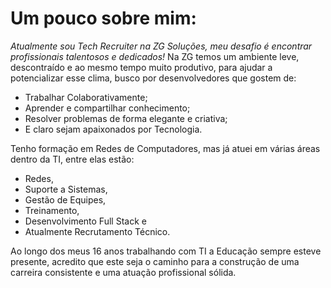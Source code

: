 # Um pouco sobre mim:

_Atualmente sou Tech Recruiter na ZG Soluções, meu desafio é encontrar profissionais talentosos e dedicados!_
Na ZG temos um ambiente leve, descontraído e ao mesmo tempo muito produtivo, para ajudar a potencializar esse clima, busco por desenvolvedores que gostem de:
- Trabalhar Colaborativamente;
- Aprender e compartilhar conhecimento;
- Resolver problemas de forma elegante e criativa;
- E claro sejam apaixonados por Tecnologia.

Tenho formação em Redes de Computadores, mas já atuei em várias áreas dentro da TI,
entre elas estão:
- Redes, 
- Suporte a Sistemas, 
- Gestão de Equipes, 
- Treinamento, 
- Desenvolvimento Full Stack e 
- Atualmente Recrutamento Técnico.

Ao longo dos meus 16 anos trabalhando com TI a Educação sempre esteve presente, 
acredito que este seja o caminho para a construção de uma carreira consistente e uma atuação profissional sólida.


